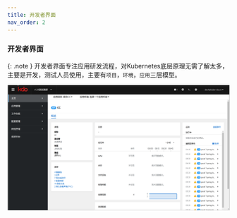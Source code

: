 ```yaml
---
title: 开发者界面
nav_order: 2
---
```


### 开发者界面

{: .note }
开发者界面专注应用研发流程，对Kubernetes底层原理无需了解太多，主要是开发，测试人员使用，主要有`项目`，`环境`，`应用`三层模型。

![开发者界面](imgs/dev-start.gif)